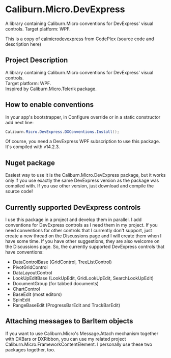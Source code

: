 # Caliburn.Micro.DevExpress

A library containing Caliburn.Micro conventions for DevExpress' visual controls.  Target platform: WPF.

This is a copy of [calmicrodevexpress](https://archive.codeplex.com/?p=calmicrodevexpress) from CodePlex (source code and description here)

## Project Description

A library containing Caliburn.Micro conventions for DevExpress' visual controls.  
Target platform: WPF.  
Inspired by Caliburn.Micro.Telerik package.

## How to enable conventions
In your app's bootstrapper, in Configure override or in a static constructor add next line:

```cs
Caliburn.Micro.DevExpress.DXConventions.Install();
```

Of course, you need a DevExpress WPF subscription to use this package. It's compiled with v14.2.3.

## Nuget package

Easiest way to use it is the Caliburn.Micro.DevExpress package, but it works only if you use exactly the same DevExpress version as the package was compiled with. If you use other version, just download and compile the source code!

## Currently supported DevExpress controls

I use this package in a project and develop them in parallel. I add conventions for DevExpress controls as I need them in my project. If you need conventions for other controls that I currently don't support, just create a new thread on the Discussions page and I will create them when I have some time. If you have other suggestions, they are also welcome on the Discussions page.
So, the currently supported DevExpress controls that have conventions:

- DataControlBase (GridControl, TreeListControl)
- PivotGridControl
- DataLayoutControl
- LookUpEditBase (LookUpEdit, GridLookUpEdit, SearchLookUpEdit)
- DocumentGroup (for tabbed documents)
- ChartControl
- BaseEdit (most editors)
- SpinEdit
- RangeBaseEdit (ProgressBarEdit and TrackBarEdit)

## Attaching messages to BarItem objects

If you want to use Caliburn.Micro's Message.Attach mechanism together with DXBars or DXRibbon, you can use my related project Caliburn.Micro.FrameworkContentElement. I personally use these two packages together, too.
